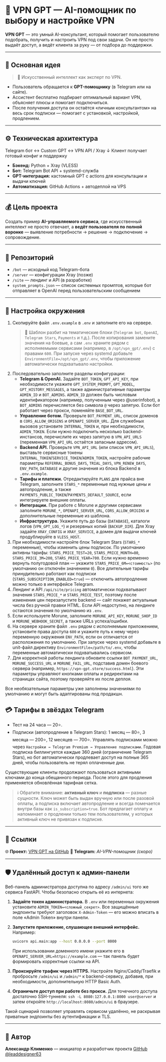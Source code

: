 # 🤖 VPN GPT — AI-помощник по выбору и настройке VPN

**VPN GPT** — это умный AI-консультант, который помогает пользователю подобрать, получить и настроить VPN под свои задачи.
Он не просто выдаёт доступ, а ведёт клиента за руку — от подбора до поддержки.

---

## 🚀 Основная идея

> 🧠 Искусственный интеллект как эксперт по VPN.

- Пользователь обращается к **GPT-помощнику** (в Telegram или на сайте).  
- Ассистент бесплатно подбирает оптимальный вариант VPN, объясняет плюсы и помогает подключиться.  
- После получения доступа он остаётся «личным консультантом» на весь срок подписки — помогает с установкой, настройкой, продлением.

---

## ⚙️ Техническая архитектура
Telegram бот ↔ Custom GPT ↔ VPN API / Xray
↓
Клиент получает
готовый конфиг и поддержку


- **Бэкенд:** Python + Xray (VLESS)  
- **Бот:** Telegram Bot API + systemd-служба  
- **GPT-интеграция:** кастомный GPT с actions для консультации и выдачи ключей
- **Автоматизация:** GitHub Actions + автодеплой на VPS  

---

## 💰 Цель проекта

Создать пример **AI-управляемого сервиса**, где искусственный интеллект не просто отвечает,
а **ведёт пользователя по полной воронке** — выявление потребности → решение → подключение → сопровождение.

---

## 🧩 Репозиторий

- `/bot` — исходный код Telegram-бота
- `/server` — конфигурации Xray (позже)
- `/site` — лендинг и API (в разработке)
- `system_prompts.json` — список системных промптов, которые бот отправляет в OpenAI перед пользовательским сообщением

---

## 🔐 Настройка окружения

1. Скопируйте файл `.env.example` в `.env` и заполните его на сервере.
   > 📁 Шаблон разбит на тематические блоки (`Telegram bot`, `OpenAI`, `Telegram Stars`, `Payments` и т.д.). После копирования
   > замените значения на боевые, а сам `.env` храните рядом с исполняемыми сервисами (например, в `/opt/vpn_gpt/.env`) с правами `600`.
   > При запуске через systemd добавьте `EnvironmentFile=/opt/vpn_gpt/.env`, чтобы приложение автоматически подхватывало настройки.
2. Последовательно заполните разделы конфигурации:
   - **Telegram & OpenAI.** Задайте `BOT_TOKEN`, `GPT_API_KEY`, при необходимости укажите `GPT_SYSTEM_PROMPT`, `GPT_MODEL`, `GPT_HISTORY_MESSAGES`, а также административные параметры `ADMIN_ID` и `BOT_ADMINS`. `ADMIN_ID` должен быть числовым идентификатором (например, полученным через @userinfobot), а `BOT_ADMINS` перечисляется без символа `@` через запятую. Если бот работает через прокси, поменяйте `BASE_BOT_URL`.
   - **Управление ботом.** Проверьте `BOT_PAYMENT_URL`, список доменов в `CORS_ALLOW_ORIGINS` и `OPENAPI_SERVER_URL`. Для служебных вызовов установите `INTERNAL_TOKEN` и, при необходимости, `ADMIN_TOKEN`. Если нужно подключить несколько backend-инстансов, перечислите их через запятую в `VPN_API_URLS` (переменная `VPN_API_URL` остаётся запасным адресом).
   - **Backend API.** Проверьте `VPN_API_URL` (или список `VPN_API_URLS`), выставьте сервисные токены `INTERNAL_TOKEN`/`SERVICE_TOKEN`/`ADMIN_TOKEN`, настройте рабочие параметры `REFERRAL_BONUS_DAYS`, `TRIAL_DAYS`, `VPN_RENEW_DAYS`, `ENV_PATH`, `DATABASE` и другие значения из блока Backend в `.env.example`.
   - **Тарифы и платежи.** Отредактируйте `PLANS` для прайса вне Telegram, заполните `STARS_*` переменные под нужные цены и автопродление, а также `PAYMENTS_PUBLIC_TOKEN`/`PAYMENTS_DEFAULT_SOURCE`, если интегрируете внешние оплаты.
   - **Интеграции.** При работе с Morune и другими сервисами заполните `MORUNE_*`, `OPENAPI_SERVER_URL`, `CORS_ALLOW_ORIGINS` и дополнительные переменные из шаблона.
   - **Инфраструктура.** Укажите путь до базы (`DATABASE`), каталоги логов (`VPN_GPT_LOG_*`) и резервных копий (`BACKUP_DIR`). Для Xray задайте `XRAY_CONFIG` и `XRAY_SERVICE`, а домен для выдачи ключей продублируйте в `VLESS_HOST`.
3. При необходимости настройте блок Telegram Stars (`STARS_*` переменные), чтобы изменить цены подписок. По умолчанию активны тарифы: `STARS_PRICE_TEST=20`, `STARS_PRICE_MONTH=80`, `STARS_PRICE_3M=200`, `STARS_PRICE_YEAR=700`. Если нужно временно вернуть полугодовой план — укажите `STARS_PRICE_6M=<стоимость>` (по умолчанию он отключён значением `0`). Все длительные тарифы принудительно работают как подписки (`STARS_SUBSCRIPTION_ENABLED=true`) — отключить автопродление можно только в интерфейсе Telegram.
4. Лендинг и API `/api/site/pricing` автоматически подхватывают значения `STARS_PRICE_*` и `STARS_PRICE_TEST`, поэтому после изменения цен перезапустите backend — сайт покажет актуальные числа без ручной правки HTML. Если API недоступно, на лендинге остаются значения по умолчанию из `.env`.
5. Если используете Morune, заполните `MORUNE_API_KEY`, `MORUNE_SHOP_ID` и `MORUNE_WEBHOOK_SECRET`, а также URLs успеха/ошибки.
6. На сервере храните файл `.env` рядом с исполняемым приложением, установите права доступа `600` и укажите путь к нему через переменную окружения `ENV_PATH`, если он отличается от расположения по умолчанию. При запуске через systemd добавьте в unit-файл директиву `EnvironmentFile=/path/to/.env`, чтобы переменные автоматически подхватывались сервисом.
7. Для корректной работы лендинга обновите ссылки `BOT_PAYMENT_URL`, `MORUNE_SUCCESS_URL` и `MORUNE_FAIL_URL`, подставив домен боевого сервера (например, `https://vpn-gpt.store/success.html`). Эти параметры управляют кнопками оплаты и редиректами на страницах сайта, поэтому проверяйте их после деплоя.

Все необязательные параметры уже заполнены значениями по умолчанию и могут быть адаптированы под продакшн.

## 💳 Тарифы в звёздах Telegram

- Тест на 24 часа — 20⭐.
- Подписки (автопродление в Telegram Stars): 1 месяц — 80⭐, 3 месяца — 200⭐, 12 месяцев — 700⭐. Управлять подписками можно через `Настройки → Telegram Premium → Управление подписками`. Годовая подписка биллингуется каждые 360 дней (ограничение Telegram Stars), но бот автоматически продлевает доступ на полные 365 дней, чтобы пользователь не терял оплаченные дни.

Существующие клиенты продолжают пользоваться активными ключами до конца обещанного периода. После этого для продления применяется обновлённая тарифная сетка.

> ℹ️ Обратите внимание: **активный ключ** и **подписка** — разные сущности. Ключ может быть выдан вручную или после разовой оплаты, а подписка включает автопродление и всегда помечается внутри базы как `is_subscription=true`. Бот предлагает оплату и напоминает о продлении только тем пользователям, у которых активный ключ не привязан к подписке.

---

## 🔗 Ссылки

🌐 **Проект:** [VPN GPT на GitHub](https://github.com/leaddesigner63/VPN_GPT)
🤖 **Telegram:** *AI-VPN-помощник (скоро)*

---

## 🛡️ Удалённый доступ к админ-панели

Веб-панель администратора доступна по адресу `/admin/ui` того же сервиса FastAPI. Чтобы безопасно открыть её из интернета:

1. **Задайте токен администратора.** В `.env` или переменных окружения установите `ADMIN_TOKEN=<сложный_секрет>`. Все защищённые эндпоинты требуют заголовок `X-Admin-Token` — его можно вписать в поле «Admin Token» внутри панели.
2. **Запустите приложение, слушающее внешний интерфейс.** Например:

   ```bash
   uvicorn api.main:app --host 0.0.0.0 --port 8000
   ```

   При использовании доменного имени укажите его в `OPENAPI_SERVER_URL=https://example.com` — так панель будет формировать корректные ссылки на API.
3. **Проксируйте трафик через HTTPS.** Настройте Nginx/Caddy/Traefik и пробросьте `/admin/ui` и `/admin/*` к backend-сервису, добавив, при необходимости, дополнительную HTTP Basic Auth.
4. **Ограничьте доступ при работе без прокси.** Для точечного доступа достаточно SSH-туннеля: `ssh -L 8080:127.0.0.1:8000 user@server` и затем откройте `http://localhost:8080/admin/ui` в браузере.

Такой сценарий позволяет управлять сервисом удалённо, не раскрывая приватные эндпоинты без аутентификации и TLS.

---

## 🧠 Автор
**Александр Клименко** — инициатор и разработчик проекта
[GitHub @leaddesigner63](https://github.com/leaddesigner63)


